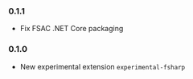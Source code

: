 ### 0.1.1

* Fix FSAC .NET Core packaging

### 0.1.0

* New experimental extension `experimental-fsharp`
